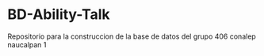 # BD-Ability-Talk
Repositorio para la construccion de la base de datos del grupo 406 conalep naucalpan 1
